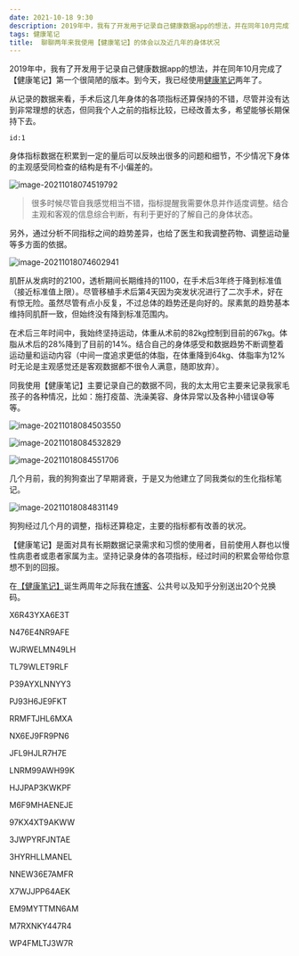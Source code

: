 ```yaml
---
date: 2021-10-18 9:30
description: 2019年中，我有了开发用于记录自己健康数据app的想法，并在同年10月完成了【健康笔记】第一个很简陋的版本。到今天，我已经使用健康笔记两年了。从记录的数据来看，手术后这几年身体的各项指标还算保持的不错，尽管并没有达到非常理想的状态，但同我个人之前的指标比较，已经改善太多，希望能够长期保持下去。
tags: 健康笔记
title:  聊聊两年来我使用【健康笔记】的体会以及近几年的身体状况
---
```

2019年中，我有了开发用于记录自己健康数据app的想法，并在同年10月完成了【健康笔记】第一个很简陋的版本。到今天，我已经使用[健康笔记](https://fatbobman.com/healthnotes/)两年了。

从记录的数据来看，手术后这几年身体的各项指标还算保持的不错，尽管并没有达到非常理想的状态，但同我个人之前的指标比较，已经改善太多，希望能够长期保持下去。

```responser
id:1
```

身体指标数据在积累到一定的量后可以反映出很多的问题和细节，不少情况下身体的主观感受同检查的结构是有不小偏差的。

![image-20211018074519792](https://cdn.fatbobman.com/image-20211018074519792.png)

> 很多时候尽管自我感觉相当不错，指标提醒我需要休息并作适度调整。结合主观和客观的信息综合判断，有利于更好的了解自己的身体状态。

另外，通过分析不同指标之间的趋势差异，也给了医生和我调整药物、调整运动量等多方面的依据。

![image-20211018074602941](https://cdn.fatbobman.com/image-20211018074602941.png)

肌酐从发病时的2100，透析期间长期维持的1100，在手术后3年终于降到标准值（接近标准值上限）。尽管移植手术后第4天因为突发状况进行了二次手术，好在有惊无险。虽然尽管有点小反复，不过总体的趋势还是向好的。尿素氮的趋势基本维持同肌酐一致，但始终没有降到标准范围内。

在术后三年时间中，我始终坚持运动，体重从术前的82kg控制到目前的67kg。体脂从术后的28%降到了目前的14%。结合自己的身体感受和数据趋势不断调整着运动量和运动内容（中间一度追求更低的体脂，在体重降到64kg、体脂率为12%时无论是主观感觉还是客观数据都不很令人满意，随即放弃）。

同我使用【健康笔记】主要记录自己的数据不同，我的太太用它主要来记录我家毛孩子的各种情况，比如：施打疫苗、洗澡美容、身体异常以及各种小错误😅等等。

![image-20211018084503550](https://cdn.fatbobman.com/image-20211018084503550.png)

![image-20211018084532829](https://cdn.fatbobman.com/image-20211018084532829.png)

![image-20211018084551706](https://cdn.fatbobman.com/image-20211018084551706.png)

几个月前，我的狗狗查出了早期肾衰，于是又为他建立了同我类似的生化指标笔记。

![image-20211018084831149](https://cdn.fatbobman.com/image-20211018084831149.png)

狗狗经过几个月的调整，指标还算稳定，主要的指标都有改善的状况。

【健康笔记】是面对具有长期数据记录需求和习惯的使用者，目前使用人群也以慢性病患者或患者家属为主。坚持记录身体的各项指标，经过时间的积累会带给你意想不到的回报。

在[【健康笔记】](https://fatbobman.com/healthnotes/)诞生两周年之际我在[博客](https://fatbobman.com)、公共号以及知乎分别送出20个兑换码。

X6R43YXA6E3T

N476E4NR9AFE

WJRWELMN49LH

TL79WLET9RLF

P39AYXLNNYY3

PJ93H6JE9FKT

RRMFTJHL6MXA

NX6EJ9FR9PN6

JFL9HJLR7H7E

LNRM99AWH99K

HJJPAP3KWKPF

M6F9MHAENEJE

97KX4XT9AKWW

3JWPYRFJNTAE

3HYRHLLMANEL

NNEW36E7AMFR

X7WJJPP64AEK

EM9MYTTMN6AM

M7RXNKY447R4

WP4FMLTJ3W7R
